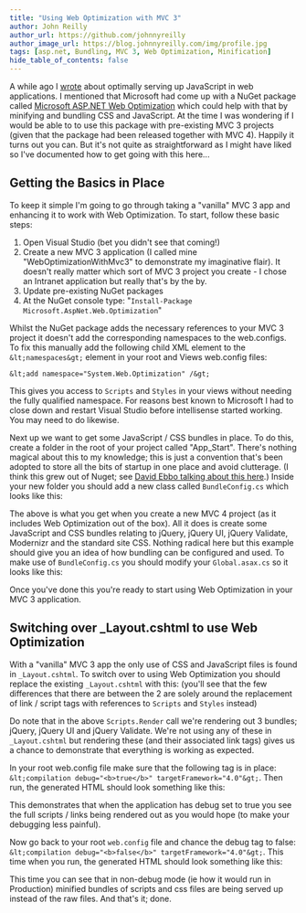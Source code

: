 ```yaml
---
title: "Using Web Optimization with MVC 3"
author: John Reilly
author_url: https://github.com/johnnyreilly
author_image_url: https://blog.johnnyreilly.com/img/profile.jpg
tags: [asp.net, Bundling, MVC 3, Web Optimization, Minification]
hide_table_of_contents: false
---
```

A while ago I [wrote](<http://icanmakethiswork.blogspot.com/2012/06/how-im-structuring-my-javascript-in-web.html#WebOptimization>) about optimally serving up JavaScript in web applications. I mentioned that Microsoft had come up with a NuGet package called [Microsoft ASP.NET Web Optimization](<http://nuget.org/packages/Microsoft.AspNet.Web.Optimization>) which could help with that by minifying and bundling CSS and JavaScript. At the time I was wondering if I would be able to to use this package with pre-existing MVC 3 projects (given that the package had been released together with MVC 4). Happily it turns out you can. But it's not quite as straightforward as I might have liked so I've documented how to get going with this here...

 ## Getting the Basics in Place

To keep it simple I'm going to go through taking a "vanilla" MVC 3 app and enhancing it to work with Web Optimization. To start, follow these basic steps:

1. Open Visual Studio (bet you didn't see that coming!)
2. Create a new MVC 3 application (I called mine "WebOptimizationWithMvc3" to demonstrate my imaginative flair). It doesn't really matter which sort of MVC 3 project you create - I chose an Intranet application but really that's by the by.
3. Update pre-existing NuGet packages
4. At the NuGet console type: "`Install-Package Microsoft.AspNet.Web.Optimization`"



Whilst the NuGet package adds the necessary references to your MVC 3 project it doesn't add the corresponding namespaces to the web.configs. To fix this manually add the following child XML element to the `&lt;namespaces&gt;` element in your root and Views web.config files:

`&lt;add namespace="System.Web.Optimization" /&gt;`

This gives you access to `Scripts` and `Styles` in your views without needing the fully qualified namespace. For reasons best known to Microsoft I had to close down and restart Visual Studio before intellisense started working. You may need to do likewise.

Next up we want to get some JavaScript / CSS bundles in place. To do this, create a folder in the root of your project called "App\_Start". There's nothing magical about this to my knowledge; this is just a convention that's been adopted to store all the bits of startup in one place and avoid clutterage. (I think this grew out of Nuget; see [David Ebbo talking about this here](<http://blog.davidebbo.com/2011/02/appstart-folder-convention-for-nuget.html>).) Inside your new folder you should add a new class called `BundleConfig.cs` which looks like this:

<script src="https://gist.github.com/3839486.js?file=BundleConfig.cs"></script>

The above is what you get when you create a new MVC 4 project (as it includes Web Optimization out of the box). All it does is create some JavaScript and CSS bundles relating to jQuery, jQuery UI, jQuery Validate, Modernizr and the standard site CSS. Nothing radical here but this example should give you an idea of how bundling can be configured and used. To make use of `BundleConfig.cs` you should modify your `Global.asax.cs` so it looks like this:

<script src="https://gist.github.com/3839486.js?file=Global.asax.cs"></script>

Once you've done this you're ready to start using Web Optimization in your MVC 3 application.

## Switching over \_Layout.cshtml to use Web Optimization

With a "vanilla" MVC 3 app the only use of CSS and JavaScript files is found in `_Layout.cshtml`. To switch over to using Web Optimization you should replace the existing `_Layout.cshtml` with this: (you'll see that the few differences that there are between the 2 are solely around the replacement of link / script tags with references to `Scripts` and `Styles` instead)

<script src="https://gist.github.com/3839486.js?file=_Layout.cshtml"></script>

Do note that in the above `Scripts.Render` call we're rendering out 3 bundles; jQuery, jQuery UI and jQuery Validate. We're not using any of these in `_Layout.cshtml` but rendering these (and their associated link tags) gives us a chance to demonstrate that everything is working as expected.

In your root web.config file make sure that the following tag is in place: `&lt;compilation debug="<b>true</b>" targetFramework="4.0"&gt;`. Then run, the generated HTML should look something like this:

<script src="https://gist.github.com/3839486.js?file=debug  true"></script>

This demonstrates that when the application has debug set to true you see the full scripts / links being rendered out as you would hope (to make your debugging less painful).

Now go back to your root `web.config` file and chance the debug tag to false: `&lt;compilation debug="<b>false</b>" targetFramework="4.0"&gt;`. This time when you run, the generated HTML should look something like this:

<script src="https://gist.github.com/3839486.js?file=debug  false"></script>

This time you can see that in non-debug mode (ie how it would run in Production) minified bundles of scripts and css files are being served up instead of the raw files. And that's it; done.


